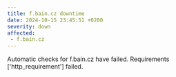 ```yaml
---
title: f.bain.cz downtime
date: 2024-10-15 23:45:51 +0200
severity: down
affected:
 - f.bain.cz
---
```

Automatic checks for f.bain.cz have failed. Requirements ['http_requirement'] failed.
